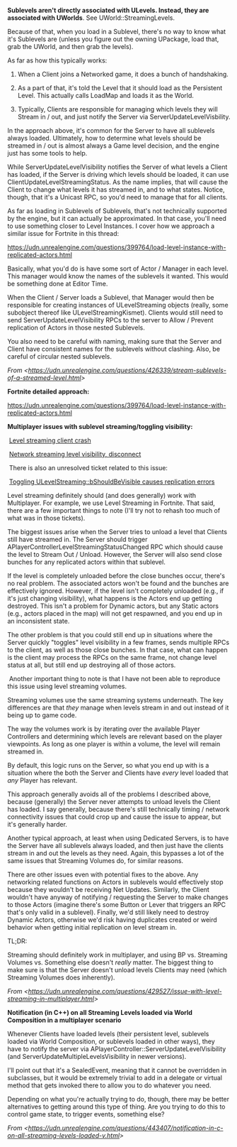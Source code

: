 **Sublevels aren't directly associated with ULevels. Instead, they are associated with UWorlds**. See UWorld::StreamingLevels.

Because of that, when you load in a Sublevel, there's no way to know what it's Sublevels are (unless you figure out the owning UPackage, load that, grab the UWorld, and then grab the levels).

As far as how this typically works:

1.  When a Client joins a Networked game, it does a bunch of handshaking.

2.  As a part of that, it's told the Level that it should load as the Persistent Level. This actually calls LoadMap and loads it as the World.

3.  Typically, Clients are responsible for managing which levels they will Stream in / out, and just notify the Server via ServerUpdateLevelVisbility.

In the approach above, it's common for the Server to have all sublevels always loaded. Ultimately, how to determine what levels should be streamed in / out is almost always a Game level decision, and the engine just has some tools to help.

While ServerUpdateLevelVisibility notifies the Server of what levels a Client has loaded, if the Server is driving which levels should be loaded, it can use ClientUpdateLevelStreamingStatus. As the name implies, that will cause the Client to change what levels it has streamed in, and to what states. Notice, though, that it's a Unicast RPC, so you'd need to manage that for all clients.

As far as loading in Sublevels of Sublevels, that's not technically supported by the engine, but it can actually be approximated. In that case, you'll need to use something closer to Level Instances. I cover how we approach a similar issue for Fortnite in this thread:

<https://udn.unrealengine.com/questions/399764/load-level-instance-with-replicated-actors.html>

Basically, what you'd do is have some sort of Actor / Manager in each level. This manager would know the names of the sublevels it wanted. This would be something done at Editor Time.

When the Client / Server loads a Sublevel, that Manager would then be responsible for creating instances of ULevelStreaming objects (really, some subobject thereof like ULevelStreamingKismet). Clients would still need to send ServerUpdateLevelVisibility RPCs to the server to Allow / Prevent replication of Actors in those nested Sublevels.

You also need to be careful with naming, making sure that the Server and Client have consistent names for the sublevels without clashing. Also, be careful of circular nested sublevels.

_From &lt;<https://udn.unrealengine.com/questions/426339/stream-sublevels-of-a-streamed-level.html>&gt;_

**Fortnite detailed approach:**

<https://udn.unrealengine.com/questions/399764/load-level-instance-with-replicated-actors.html>

**Multiplayer issues with sublevel streaming/toggling visibility:**

​ [Level streaming client crash]

​ [Network streaming level visibility, disconnect]

​ There is also an unresolved ticket related to this issue:

​ [Toggling ULevelStreaming::bShouldBeVisible causes replication errors]

Level streaming definitely should (and does generally) work with Multiplayer. For example, we use Level Streaming in Fortnite. That said, there are a few important things to note (I'll try not to rehash too much of what was in those tickets).

The biggest issues arise when the Server tries to unload a level that Clients still have streamed in. The Server should trigger APlayerControllerLevelStreamingStatusChanged RPC which should cause the level to Stream Out / Unload. However, the Server will also send close bunches for any replicated actors within that sublevel.

If the level is completely unloaded before the close bunches occur, there's no real problem. The associated actors won't be found and the bunches are effectively ignored. However, if the level isn't completely unloaded (e.g., if it's just changing visibility), what happens is the Actors end up getting destroyed. This isn't a problem for Dynamic actors, but any Static actors (e.g., actors placed in the map) will not get respawned, and you end up in an inconsistent state.

The other problem is that you could still end up in situations where the Server quickly "toggles" level visibility in a few frames, sends multiple RPCs to the client, as well as those close bunches. In that case, what can happen is the client may process the RPCs on the same frame, not change level status at all, but still end up destroying all of those actors.

​ Another important thing to note is that I have not been able to reproduce this issue using level streaming volumes.

Streaming volumes use the same streaming systems underneath. The key differences are that _they_ manage when levels stream in and out instead of it being up to game code.

The way the volumes work is by iterating over the available Player Controllers and determining which levels are relevant based on the player viewpoints. As long as one player is within a volume, the level will remain streamed in.

By default, this logic runs on the Server, so what you end up with is a situation where the both the Server and Clients have _every_ level loaded that _any_ Player has relevant.

This approach generally avoids all of the problems I described above, because (generally) the Server never attempts to unload levels the Client has loaded. I say generally, because there's still technically timing / network connectivity issues that could crop up and cause the issue to appear, but it's generally harder.

Another typical approach, at least when using Dedicated Servers, is to have the Server have all sublevels always loaded, and then just have the clients stream in and out the levels as they need. Again, this bypasses a lot of the same issues that Streaming Volumes do, for similar reasons.

There are other issues even with potential fixes to the above. Any networking related functions on Actors in sublevels would effectively stop because they wouldn't be receiving Net Updates. Similarly, the Client wouldn't have anyway of notifying / requesting the Server to make changes to those Actors (imagine there's some Button or Lever that triggers an RPC that's only valid in a sublevel). Finally, we'd still likely need to destroy Dynamic Actors, otherwise we'd risk having duplicates created or weird behavior when getting initial replication on level stream in.

TL;DR:

Streaming should definitely work in multiplayer, and using BP vs. Streaming Volumes vs. Something else doesn't _really_ matter. The biggest thing to make sure is that the Server doesn't unload levels Clients may need (which Streaming Volumes does inherently).

_From &lt;<https://udn.unrealengine.com/questions/429527/issue-with-level-streaming-in-multiplayer.html>&gt;_

**Notification (in C++) on all Streaming Levels loaded via World Composition in a multiplayer scenario**

Whenever Clients have loaded levels (their persistent level, sublevels loaded via World Composition, or sublevels loaded in other ways), they have to notify the server via APlayerController::ServerUpdateLevelVisibility (and ServerUpdateMultipleLevelsVisibility in newer versions).

I'll point out that it's a SealedEvent, meaning that it cannot be overridden in subclasses, but it would be extremely trivial to add in a delegate or virtual method that gets invoked there to allow you to do whatever you need.

Depending on what you're actually trying to do, though, there may be better alternatives to getting around this type of thing. Are you trying to do this to control game state, to trigger events, something else?

_From &lt;<https://udn.unrealengine.com/questions/443407/notification-in-c-on-all-streaming-levels-loaded-v.html>&gt;_

[level streaming client crash]: https://udn.unrealengine.com/questions/365920/level-streaming-client-crash.html
[network streaming level visibility, disconnect]: https://udn.unrealengine.com/questions/350813/network-streaming-level-visibility-disconnect.html
[toggling ulevelstreaming::bshouldbevisible causes replication errors]: https://issues.unrealengine.com/issue/UE-43042
